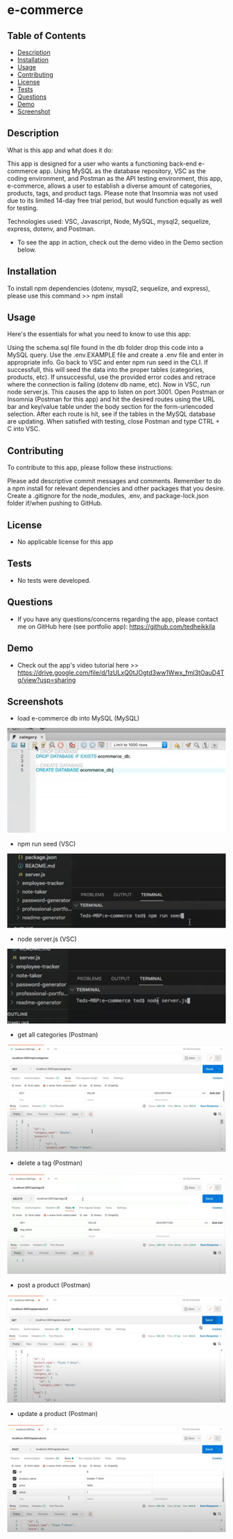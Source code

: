# e-commerce

## Table of Contents

  - [Description](#description)
  - [Installation](#installation)
  - [Usage](#usage)
  - [Contributing](#contributing)
  - [License](#license)
  - [Tests](#tests)
  - [Questions](#questions)
  - [Demo](#demo)
  - [Screenshot](#screenshots)

  ## Description

  What is this app and what does it do:

  This app is designed for a user who wants a functioning back-end e-commerce app. Using MySQL as the database repository, VSC as the coding environment, and Postman as the API testing environment, this app, e-commerce, allows a user to establish a diverse amount of categories, products, tags, and product tags. Please note that Insomnia was not used due to its limited 14-day free trial period, but would function equally as well for testing. 

  Technologies used: VSC, Javascript, Node, MySQL, mysql2, sequelize, express, dotenv, and Postman.

  * To see the app in action, check out the demo video in the Demo section below.


  ## Installation

  To install npm dependencies (dotenv, mysql2, sequelize, and express), please use this command >> npm install

  ## Usage

  Here's the essentials for what you need to know to use this app: 

  Using the schema.sql file found in the db folder drop this code into a MySQL query. Use the .env.EXAMPLE file and create a .env file and enter in appropriate info. Go back to VSC and enter npm run seed in the CLI. If successfull, this will seed the data into the proper tables (categories, products, etc). If unsuccessful, use the provided error codes and retrace where the connection is failing (dotenv db name, etc). Now in VSC, run node server.js. This causes the app to listen on port 3001. Open Postman or Insomnia (Postman for this app) and hit the desired routes using the URL bar and key/value table under the body section for the form-urlencoded selection. After each route is hit, see if the tables in the MySQL database are updating. When satisfied with testing, close Postman and type CTRL + C into VSC. 

  ## Contributing

  To contribute to this app, please follow these instructions: 
  
  Please add descriptive commit messages and comments. Remember to do a npm install for relevant dependencies and other packages that you desire. Create a .gitignore for the node_modules, .env, and package-lock.json folder if/when pushing to GitHub.

  ## License
  
  * No applicable license for this app

  ## Tests

  * No tests were developed. 
  
  ## Questions

  * If you have any questions/concerns regarding the app, please contact me on GitHub here (see portfolio app): https://github.com/tedheikkila

  ## Demo

* Check out the app's video tutorial here >> https://drive.google.com/file/d/1zULxQ0tJOgtd3ww1Wwx_fmI3tOauD4Tg/view?usp=sharing

## Screenshots

  * load e-commerce db into MySQL (MySQL)

  ![](./images/hw13-1.png)

   * npm run seed (VSC)

  ![](./images/hw13-2.png)

   * node server.js (VSC)

  ![](./images/hw13-3.png)

  * get all categories (Postman)

  ![](./images/hw13-4.png)

  * delete a tag (Postman)

  ![](./images/hw13-5.png)

   * post a product (Postman)

  ![](./images/hw13-6.png)

   * update a product (Postman)

  ![](./images/hw13-7.png)

  


